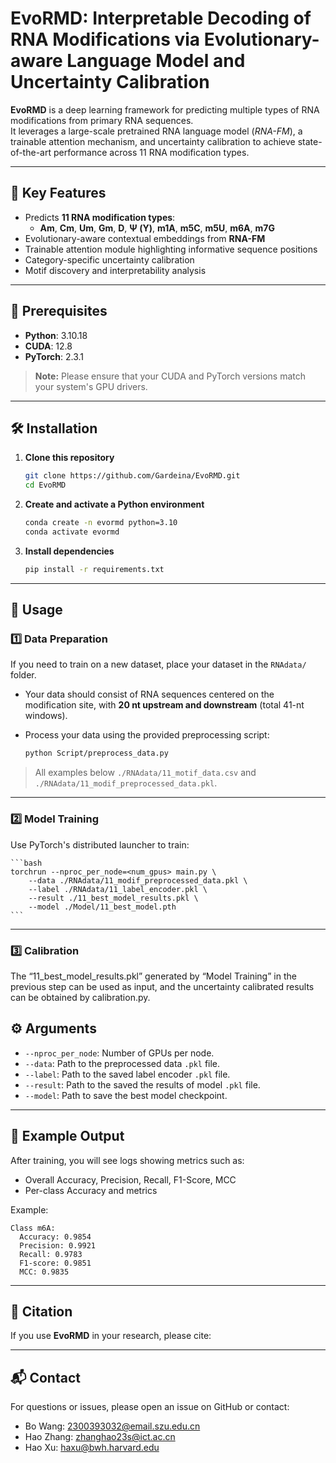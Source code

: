 # EvoRMD: Interpretable Decoding of RNA Modifications via Evolutionary-aware Language Model and Uncertainty Calibration

**EvoRMD** is a deep learning framework for predicting multiple types of RNA modifications from primary RNA sequences.  
It leverages a large-scale pretrained RNA language model (*RNA-FM*), a trainable attention mechanism, and uncertainty calibration to achieve state-of-the-art performance across 11 RNA modification types.

---

## 🚀 Key Features

- Predicts **11 RNA modification types**:
  - **Am**, **Cm**, **Um**, **Gm**, **D**, **Ψ (Y)**, **m1A**, **m5C**, **m5U**, **m6A**, **m7G**
- Evolutionary-aware contextual embeddings from **RNA-FM**
- Trainable attention module highlighting informative sequence positions
- Category-specific uncertainty calibration
- Motif discovery and interpretability analysis

---

## 🧩 Prerequisites

- **Python**: 3.10.18
- **CUDA**: 12.8
- **PyTorch**: 2.3.1

> **Note:** Please ensure that your CUDA and PyTorch versions match your system's GPU drivers.

---

## 🛠 Installation

1. **Clone this repository**

    ```bash
    git clone https://github.com/Gardeina/EvoRMD.git
    cd EvoRMD
    ```

2. **Create and activate a Python environment**

    ```bash
    conda create -n evormd python=3.10
    conda activate evormd
    ```

3. **Install dependencies**

    ```bash
    pip install -r requirements.txt
    ```

---

## 📂 Usage

### 1️⃣ Data Preparation

If you need to train on a new dataset, place your dataset in the `RNAdata/` folder.

- Your data should consist of RNA sequences centered on the modification site, with **20 nt upstream and downstream** (total 41-nt windows).
- Process your data using the provided preprocessing script:

    ```bash
    python Script/preprocess_data.py
    ```

> All examples below `./RNAdata/11_motif_data.csv` and `./RNAdata/11_modif_preprocessed_data.pkl`.

---

### 2️⃣ Model Training

Use PyTorch's distributed launcher to train:

    ```bash
    torchrun --nproc_per_node=<num_gpus> main.py \
        --data ./RNAdata/11_modif_preprocessed_data.pkl \
        --label ./RNAdata/11_label_encoder.pkl \
        --result ./11_best_model_results.pkl \
        --model ./Model/11_best_model.pth
    ```

---
### 3️⃣ Calibration

The “11_best_model_results.pkl” generated by “Model Training” in the previous step can be used as input, and the uncertainty calibrated results can be obtained by calibration.py. 

## ⚙️ Arguments

- `--nproc_per_node`: Number of GPUs per node.
- `--data`: Path to the preprocessed data `.pkl` file.
- `--label`: Path to the saved label encoder `.pkl` file.
- `--result`: Path to the saved the results of model `.pkl` file.
- `--model`: Path to save the best model checkpoint.

---

## 🧪 Example Output

After training, you will see logs showing metrics such as:

- Overall Accuracy, Precision, Recall, F1-Score, MCC
- Per-class Accuracy and metrics

Example:

```
Class m6A:
  Accuracy: 0.9854
  Precision: 0.9921
  Recall: 0.9783
  F1-score: 0.9851
  MCC: 0.9835
```
---

## 📝 Citation

If you use **EvoRMD** in your research, please cite:

> 

---

## 📬 Contact

For questions or issues, please open an issue on GitHub or contact:

- Bo Wang: 2300393032@email.szu.edu.cn
- Hao Zhang: zhanghao23s@ict.ac.cn
- Hao Xu: haxu@bwh.harvard.edu
